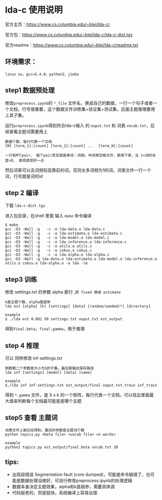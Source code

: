 

# lda-c 使用说明

官方主页：https://www.cs.columbia.edu/~blei/lda-c/

官方包：https://www.cs.columbia.edu/~blei/lda-c/lda-c-dist.tgz

官方readme：https://www.cs.columbia.edu/~blei/lda-c/readme.txt



## 环境需求：

`linux os，gcc=5.4.0，python2，jieba`



## step1 数据预处理

修改`preprocess.ipynb`的 `*_file` 文件名，换成自己的数据，一行一个句子或者一个文档，行号很重要，这个数据文件训练集+验证集+测试集，后面主题推理要用上其子集。

运行`preprocess.ipynb`得到符合lda-c输入 的 `ouput.txt` 和 词表 `vocab.txt`，后续查看主题词需要用上
```
数据个数，每行代表一个文档
[M] [term_1]:[count] [term_2]:[count] ...  [term_N]:[count]

一行有M个pair， 每个pair其实就是单词：词频。中间用空格分开，使用下来，当 1<词的长度<8， 直观感受好一点
```
然后词表可以去词频较高靠前的词，否则太多词频为1的词。词表文件一行一个词，行号就是词的id

## step 2 编译

下载 `lda-c-dist.tgz`

进入包目录，在shell 里面 输入 `make` 命令编译

```
$ make
gcc -O3 -Wall -g   -c -o lda-data.o lda-data.c
gcc -O3 -Wall -g   -c -o lda-estimate.o lda-estimate.c
gcc -O3 -Wall -g   -c -o lda-model.o lda-model.c
gcc -O3 -Wall -g   -c -o lda-inference.o lda-inference.c
gcc -O3 -Wall -g   -c -o utils.o utils.c
gcc -O3 -Wall -g   -c -o cokus.o cokus.c
gcc -O3 -Wall -g   -c -o lda-alpha.o lda-alpha.c
gcc -O3 -Wall -g lda-data.o lda-estimate.o lda-model.o lda-inference.o utils.o cokus.o lda-alpha.o -o lda -lm
```


## step3 训练

修改 settings.txt 的参数 alpha 那行 ,`把 fixed 换成 estimate`

```
k是主题个数，alpha是超参
lda est [alpha] [k] [settings] [data] [random/seeded/*] [directory]

example
$ ./lda est 0.001 50 settings.txt ouput.txt est_output
```
得到`final.beta`，`final.gamma`，用于推理



## step 4 推理

可以 同样修改 inf-settings.txt
```
倒数第二个参数是大小为S的子集，最后是输出保存路径
lda inf [settings] [model] [data] [name]

example
$./lda inf inf-settings.txt est_output/final ouput.txt.train inf_train
```
得到 `*.gamma` 文件，是 S x k 的一个矩阵，每行代表一个文档，可以找出里面最大值来判断每个文档最可能是是哪个主题



## step5 查看 主题词

```
词表文件上面已经得到，最后的参数是主题词个数
python topics.py <beta file> <vocab file> <n words>

example
python2 topics.py est_output/final.beta vocab.txt 20
```


## tips:
 - 出现段错误 Segmentation fault (core dumped)，可能是命令输错了，也可能是数据处理没做好，可自行修改preprocess.ipynb的处理逻辑
 - 数据本身决定主题效果，alpha和k是超参，需要具体调
 - 代码挺老的，但是挺快，系统编译上容易出错
